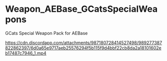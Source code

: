 # Weapon_AEBase_GCatsSpecialWeapons
GCats Special Weapon Pack for AEBase

https://cdn.discordapp.com/attachments/987180728414527498/989277387822862397/6d0a65e9717aeb25576294f5b115f9d4bbf22cb8da2a18101602eb17487c7946_1.mp4
